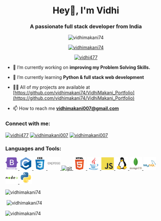 

<h1 align="center">Hey👋, I'm Vidhi</h1>
<h3 align="center">A passionate full stack developer from India</h3>

<p align="center"> <img src="https://komarev.com/ghpvc/?username=vidhimakani74&label=Profile%20views&color=0e75b6&style=flat" alt="vidhimakani74" /> </p>

<p align="center"> <a href="https://github.com/ryo-ma/github-profile-trophy"><img src="https://github-profile-trophy.vercel.app/?username=vidhimakani74" alt="vidhimakani74" /></a> </p>

<p align="center"> <a href="https://twitter.com/vidhi477" target="blank"><img src="https://img.shields.io/twitter/follow/vidhi477?logo=twitter&style=for-the-badge" alt="vidhi477" /></a> </p>

- 🔭 I’m currently working on **improving my Problem Solving Skills.**

- 🌱 I’m currently learning **Python & full stack web development**

- 👨‍💻 All of my projects are available at [https://github.com/vidhimakani74/VidhiMakani_Portfolio](https://github.com/vidhimakani74/VidhiMakani_Portfolio)

- 📫 How to reach me **vidhimakani007@gmail.com**

<h3 align="left">Connect with me:</h3>
<p align="left">
<a href="https://twitter.com/vidhi477" target="blank"><img align="center" src="https://raw.githubusercontent.com/rahuldkjain/github-profile-readme-generator/master/src/images/icons/Social/twitter.svg" alt="vidhi477" height="30" width="40" /></a>
<a href="https://www.codechef.com/users/vidhimakani007" target="blank"><img align="center" src="https://cdn.jsdelivr.net/npm/simple-icons@3.1.0/icons/codechef.svg" alt="vidhimakani007" height="30" width="40" /></a>
<a href="https://www.hackerrank.com/vidhimakani007" target="blank"><img align="center" src="https://raw.githubusercontent.com/rahuldkjain/github-profile-readme-generator/master/src/images/icons/Social/hackerrank.svg" alt="vidhimakani007" height="30" width="40" /></a>
</p>

<h3 align="left">Languages and Tools:</h3>
<p align="left"> <a href="https://getbootstrap.com" target="_blank" rel="noreferrer"> <img src="https://raw.githubusercontent.com/devicons/devicon/master/icons/bootstrap/bootstrap-plain-wordmark.svg" alt="bootstrap" width="40" height="40"/> </a> <a href="https://www.cprogramming.com/" target="_blank" rel="noreferrer"> <img src="https://raw.githubusercontent.com/devicons/devicon/master/icons/c/c-original.svg" alt="c" width="40" height="40"/> </a> <a href="https://www.w3schools.com/css/" target="_blank" rel="noreferrer"> <img src="https://raw.githubusercontent.com/devicons/devicon/master/icons/css3/css3-original-wordmark.svg" alt="css3" width="40" height="40"/> </a> <a href="https://expressjs.com" target="_blank" rel="noreferrer"> <img src="https://raw.githubusercontent.com/devicons/devicon/master/icons/express/express-original-wordmark.svg" alt="express" width="40" height="40"/> </a> <a href="https://git-scm.com/" target="_blank" rel="noreferrer"> <img src="https://www.vectorlogo.zone/logos/git-scm/git-scm-icon.svg" alt="git" width="40" height="40"/> </a> <a href="https://www.w3.org/html/" target="_blank" rel="noreferrer"> <img src="https://raw.githubusercontent.com/devicons/devicon/master/icons/html5/html5-original-wordmark.svg" alt="html5" width="40" height="40"/> </a> <a href="https://www.java.com" target="_blank" rel="noreferrer"> <img src="https://raw.githubusercontent.com/devicons/devicon/master/icons/java/java-original.svg" alt="java" width="40" height="40"/> </a> <a href="https://developer.mozilla.org/en-US/docs/Web/JavaScript" target="_blank" rel="noreferrer"> <img src="https://raw.githubusercontent.com/devicons/devicon/master/icons/javascript/javascript-original.svg" alt="javascript" width="40" height="40"/> </a> <a href="https://www.linux.org/" target="_blank" rel="noreferrer"> <img src="https://raw.githubusercontent.com/devicons/devicon/master/icons/linux/linux-original.svg" alt="linux" width="40" height="40"/> </a> <a href="https://www.mongodb.com/" target="_blank" rel="noreferrer"> <img src="https://raw.githubusercontent.com/devicons/devicon/master/icons/mongodb/mongodb-original-wordmark.svg" alt="mongodb" width="40" height="40"/> </a> <a href="https://www.mysql.com/" target="_blank" rel="noreferrer"> <img src="https://raw.githubusercontent.com/devicons/devicon/master/icons/mysql/mysql-original-wordmark.svg" alt="mysql" width="40" height="40"/> </a> <a href="https://nodejs.org" target="_blank" rel="noreferrer"> <img src="https://raw.githubusercontent.com/devicons/devicon/master/icons/nodejs/nodejs-original-wordmark.svg" alt="nodejs" width="40" height="40"/> </a> <a href="https://www.python.org" target="_blank" rel="noreferrer"> <img src="https://raw.githubusercontent.com/devicons/devicon/master/icons/python/python-original.svg" alt="python" width="40" height="40"/> </a> </p>

<p><img align="center" src="https://github-readme-stats.vercel.app/api/top-langs?username=vidhimakani74&show_icons=true&locale=en&layout=compact" alt="vidhimakani74" /></p>

<p>&nbsp;<img align="center" src="https://github-readme-stats.vercel.app/api?username=vidhimakani74&show_icons=true&locale=en" alt="vidhimakani74" /></p>

<p><img align="center" src="https://github-readme-streak-stats.herokuapp.com/?user=vidhimakani74&" alt="vidhimakani74" /></p>


<!--
**vidhimakani74/vidhimakani74** is a ✨ _special_ ✨ repository because its `README.md` (this file) appears on your GitHub profile.

Here are some ideas to get you started:

- 🔭 I’m currently working on ...
- 🌱 I’m currently learning java.
- 👯 I’m looking to collaborate on ...
- 🤔 I’m looking for help with ...
- 💬 Ask me about ...
- 📫 How to reach me: ...
- 😄 Pronouns: she/her
- ⚡ Fun fact: ...
-->
